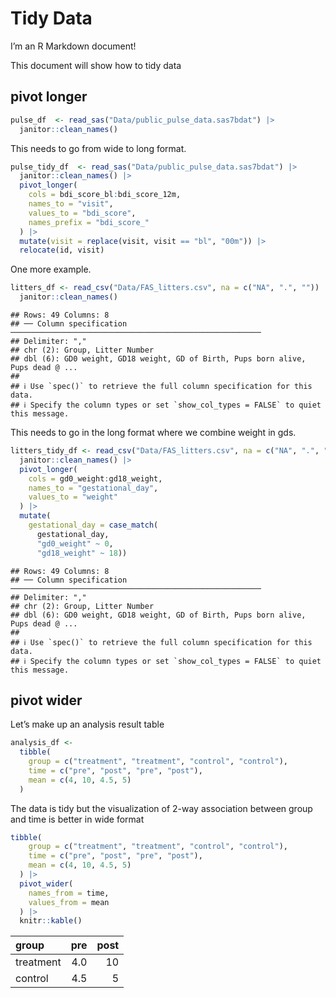 Tidy Data
================

I’m an R Markdown document!

This document will show how to tidy data

## pivot longer

``` r
pulse_df  <- read_sas("Data/public_pulse_data.sas7bdat") |> 
  janitor::clean_names()
```

This needs to go from wide to long format.

``` r
pulse_tidy_df  <- read_sas("Data/public_pulse_data.sas7bdat") |> 
  janitor::clean_names() |> 
  pivot_longer(
    cols = bdi_score_bl:bdi_score_12m, 
    names_to = "visit", 
    values_to = "bdi_score",
    names_prefix = "bdi_score_"
  ) |> 
  mutate(visit = replace(visit, visit == "bl", "00m")) |> 
  relocate(id, visit)
```

One more example.

``` r
litters_df <- read_csv("Data/FAS_litters.csv", na = c("NA", ".", "")) |> 
  janitor::clean_names() 
```

    ## Rows: 49 Columns: 8
    ## ── Column specification ────────────────────────────────────────────────────────
    ## Delimiter: ","
    ## chr (2): Group, Litter Number
    ## dbl (6): GD0 weight, GD18 weight, GD of Birth, Pups born alive, Pups dead @ ...
    ## 
    ## ℹ Use `spec()` to retrieve the full column specification for this data.
    ## ℹ Specify the column types or set `show_col_types = FALSE` to quiet this message.

This needs to go in the long format where we combine weight in gds.

``` r
litters_tidy_df <- read_csv("Data/FAS_litters.csv", na = c("NA", ".", "")) |> 
  janitor::clean_names() |> 
  pivot_longer(
    cols = gd0_weight:gd18_weight, 
    names_to = "gestational_day", 
    values_to = "weight"
  ) |> 
  mutate(
    gestational_day = case_match(
      gestational_day, 
      "gd0_weight" ~ 0, 
      "gd18_weight" ~ 18))
```

    ## Rows: 49 Columns: 8
    ## ── Column specification ────────────────────────────────────────────────────────
    ## Delimiter: ","
    ## chr (2): Group, Litter Number
    ## dbl (6): GD0 weight, GD18 weight, GD of Birth, Pups born alive, Pups dead @ ...
    ## 
    ## ℹ Use `spec()` to retrieve the full column specification for this data.
    ## ℹ Specify the column types or set `show_col_types = FALSE` to quiet this message.

## pivot wider

Let’s make up an analysis result table

``` r
analysis_df <-
  tibble(
    group = c("treatment", "treatment", "control", "control"), 
    time = c("pre", "post", "pre", "post"), 
    mean = c(4, 10, 4.5, 5)
  )
```

The data is tidy but the visualization of 2-way association between
group and time is better in wide format

``` r
tibble(
    group = c("treatment", "treatment", "control", "control"), 
    time = c("pre", "post", "pre", "post"), 
    mean = c(4, 10, 4.5, 5)
  ) |> 
  pivot_wider(
    names_from = time, 
    values_from = mean
  ) |> 
  knitr::kable()
```

| group     | pre | post |
|:----------|----:|-----:|
| treatment | 4.0 |   10 |
| control   | 4.5 |    5 |
